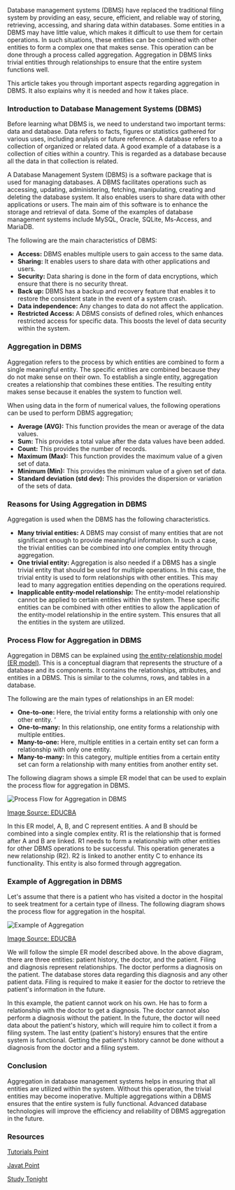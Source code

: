 Database management systems (DBMS) have replaced the traditional filing system by providing an easy, secure, efficient, and reliable way of storing, retrieving, accessing, and sharing data within databases. Some entities in a DBMS may have little value, which makes it difficult to use them for certain operations. In such situations, these entities can be combined with other entities to form a complex one that makes sense. This operation can be done through a process called aggregation. Aggregation in DBMS links trivial entities through relationships to ensure that the entire system functions well. 

This article takes you through important aspects regarding aggregation in DBMS. It also explains why it is needed and how it takes place. 

### Introduction to Database Management Systems (DBMS)

Before learning what DBMS is, we need to understand two important terms: data and database. Data refers to facts, figures or statistics gathered for various uses, including analysis or future reference. A database refers to a collection of organized or related data. A good example of a database is a collection of cities within a country. This is regarded as a database because all the data in that collection is related. 

A Database Management System (DBMS) is a software package that is used for managing databases. A DBMS facilitates operations such as accessing, updating, administering, fetching, manipulating, creating and deleting the database system. It also enables users to share data with other applications or users. The main aim of this software is to enhance the storage and retrieval of data. Some of the examples of database management systems include MySQL, Oracle, SQLite, Ms-Access, and MariaDB. 

The following are the main characteristics of DBMS:

* **Access:** DBMS enables multiple users to gain access to the same data. 
* **Sharing:** It enables users to share data with other applications and users. 
* **Security:** Data sharing is done in the form of data encryptions, which ensure that there is no security threat. 
* **Back up:** DBMS has a backup and recovery feature that enables it to restore the consistent state in the event of a system crash. 
* **Data independence:** Any changes to data do not affect the application.
* **Restricted Access:** A DBMS consists of defined roles, which enhances restricted access for specific data. This boosts the level of data security within the system. 

### Aggregation in DBMS

Aggregation refers to the process by which entities are combined to form a single meaningful entity. The specific entities are combined because they do not make sense on their own. To establish a single entity, aggregation creates a relationship that combines these entities. The resulting entity makes sense because it enables the system to function well. 

When using data in the form of numerical values, the following operations can be used to perform DBMS aggregation;
* **Average (AVG):** This function provides the mean or average of the data values. 
* **Sum:** This provides a total value after the data values have been added. 
* **Count:** This provides the number of records.
* **Maximum (Max):** This function provides the maximum value of a given set of data.
* **Minimum (Min):** This provides the minimum value of a given set of data. 
* **Standard deviation (std dev):** This provides the dispersion or variation of the sets of data.

### Reasons for Using Aggregation in DBMS

Aggregation is used when the DBMS has the following characteristics.

* **Many trivial entities:** A DBMS may consist of many entities that are not significant enough to provide meaningful information. In such a case, the trivial entities can be combined into one complex entity through aggregation.
* **One trivial entity:** Aggregation is also needed if a DBMS has a single trivial entity that should be used for multiple operations. In this case, the trivial entity is used to form relationships with other entities. This may lead to many aggregation entities depending on the operations required.
* **Inapplicable entity-model relationship:** The entity-model relationship cannot be applied to certain entities within the system. These specific entities can be combined with other entities to allow the application of the entity-model relationship in the entire system. This ensures that all the entities in the system are utilized. 

### Process Flow for Aggregation in DBMS

Aggregation in DBMS can be explained using [the entity-relationship model (ER model)](https://www.tutorialspoint.com/dbms/er_model_basic_concepts.htm). This is a conceptual diagram that represents the structure of a database and its components. It contains the relationships, attributes, and entities in a DBMS. This is similar to the columns, rows, and tables in a database. 

The following are the main types of relationships in an ER model:

* **One-to-one:** Here, the trivial entity forms a relationship with only one other entity. ‘
* **One-to-many:** In this relationship, one entity forms a relationship with multiple entities.
* **Many-to-one:** Here, multiple entities in a certain entity set can form a relationship with only one entity. 
* **Many-to-many:** In this category, multiple entities from a certain entity set can form a relationship with many entities from another entity set. 
  
The following diagram shows a simple ER model that can be used to explain the process flow for aggregation in DBMS.

![Process Flow for Aggregation in DBMS](/engineering-education/aggregation-in-dbms/process-flow-for-aggregation.jpg)

[Image Source: EDUCBA](https://cdn.educba.com/academy/wp-content/uploads/2020/03/aggregation-in-dbms.jpg)

In this ER model, A, B, and C represent entities. A and B should be combined into a single complex entity. R1 is the relationship that is formed after A and B are linked. R1 needs to form a relationship with other entities for other DBMS operations to be successful. This operation generates a new relationship (R2). R2 is linked to another entity C to enhance its functionality. This entity is also formed through aggregation. 

### Example of Aggregation in DBMS

Let's assume that there is a patient who has visited a doctor in the hospital to seek treatment for a certain type of illness. The following diagram shows the process flow for aggregation in the hospital. 

![Example of Aggregation](/engineering-education/aggregation-in-dbms/example-of-aggregation.jpg)

[Image Source: EDUCBA](https://cdn.educba.com/academy/wp-content/uploads/2020/03/aggregation-in-dbms0.jpg)

We will follow the simple ER model described above. In the above diagram, there are three entities: patient history, the doctor, and the patient. Filing and diagnosis represent relationships. The doctor performs a diagnosis on the patient. The database stores data regarding this diagnosis and any other patient data. Filing is required to make it easier for the doctor to retrieve the patient's information in the future. 

In this example, the patient cannot work on his own. He has to form a relationship with the doctor to get a diagnosis. The doctor cannot also perform a diagnosis without the patient. In the future, the doctor will need data about the patient's history, which will require him to collect it from a filing system. The last entity (patient's history) ensures that the entire system is functional. Getting the patient's history cannot be done without a diagnosis from the doctor and a filing system. 

### Conclusion

Aggregation in database management systems helps in ensuring that all entities are utilized within the system. Without this operation, the trivial entities may become inoperative. Multiple aggregations within a DBMS ensures that the entire system is fully functional. Advanced database technologies will improve the efficiency and reliability of DBMS aggregation in the future.   

### Resources

[Tutorials Point](https://www.tutorialspoint.com/dbms/er_model_basic_concepts.htm)

[Javat Point](https://www.javatpoint.com/dbms-aggregation)

[Study Tonight](https://www.studytonight.com/dbms/generalization-and-specialization.php)





